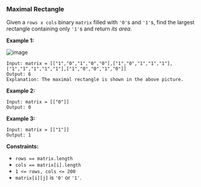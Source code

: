 ### Maximal Rectangle

Given a `rows x cols` binary `matrix` filled with `'0'`s and `'1'`s, find the largest rectangle containing only `'1'`s and return *its area*.

**Example 1:**

![image](https://assets.leetcode.com/uploads/2020/09/14/maximal.jpg)

```
Input: matrix = [["1","0","1","0","0"],["1","0","1","1","1"],["1","1","1","1","1"],["1","0","0","1","0"]]
Output: 6
Explanation: The maximal rectangle is shown in the above picture.
```

**Example 2:**

```
Input: matrix = [["0"]]
Output: 0
```

**Example 3:**

```
Input: matrix = [["1"]]
Output: 1
```

**Constraints:**

*   `rows == matrix.length`
*   `cols == matrix[i].length`
*   `1 <= rows, cols <= 200`
*   `matrix[i][j]` is `'0'` or `'1'`.

